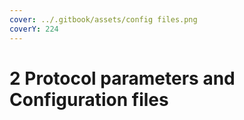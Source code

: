 ```yaml
---
cover: ../.gitbook/assets/config files.png
coverY: 224
---
```


# 2 Protocol parameters and Configuration files

